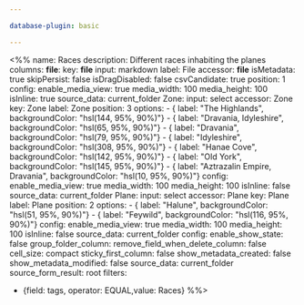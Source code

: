 ```yaml
---

database-plugin: basic

---
```


<%%
name: Races
description: Different races inhabiting the planes
columns:
  __file__:
    key: __file__
    input: markdown
    label: File
    accessor: __file__
    isMetadata: true
    skipPersist: false
    isDragDisabled: false
    csvCandidate: true
    position: 1
    config:
      enable_media_view: true
      media_width: 100
      media_height: 100
      isInline: true
      source_data: current_folder
  Zone:
    input: select
    accessor: Zone
    key: Zone
    label: Zone
    position: 3
    options:
      - { label: "The Highlands", backgroundColor: "hsl(144, 95%, 90%)"}
      - { label: "Dravania, Idyleshire", backgroundColor: "hsl(65, 95%, 90%)"}
      - { label: "Dravania", backgroundColor: "hsl(79, 95%, 90%)"}
      - { label: "Idyleshire", backgroundColor: "hsl(308, 95%, 90%)"}
      - { label: "Hanae Cove", backgroundColor: "hsl(142, 95%, 90%)"}
      - { label: "Old York", backgroundColor: "hsl(145, 95%, 90%)"}
      - { label: "Aztrazalin Empire, Dravania", backgroundColor: "hsl(10, 95%, 90%)"}
    config:
      enable_media_view: true
      media_width: 100
      media_height: 100
      isInline: false
      source_data: current_folder
  Plane:
    input: select
    accessor: Plane
    key: Plane
    label: Plane
    position: 2
    options:
      - { label: "Halune", backgroundColor: "hsl(51, 95%, 90%)"}
      - { label: "Feywild", backgroundColor: "hsl(116, 95%, 90%)"}
    config:
      enable_media_view: true
      media_width: 100
      media_height: 100
      isInline: false
      source_data: current_folder
config:
  enable_show_state: false
  group_folder_column: 
  remove_field_when_delete_column: false
  cell_size: compact
  sticky_first_column: false
  show_metadata_created: false
  show_metadata_modified: false
  source_data: current_folder
  source_form_result: root
filters:
  - {field: tags, operator: EQUAL,value: Races}
%%>
